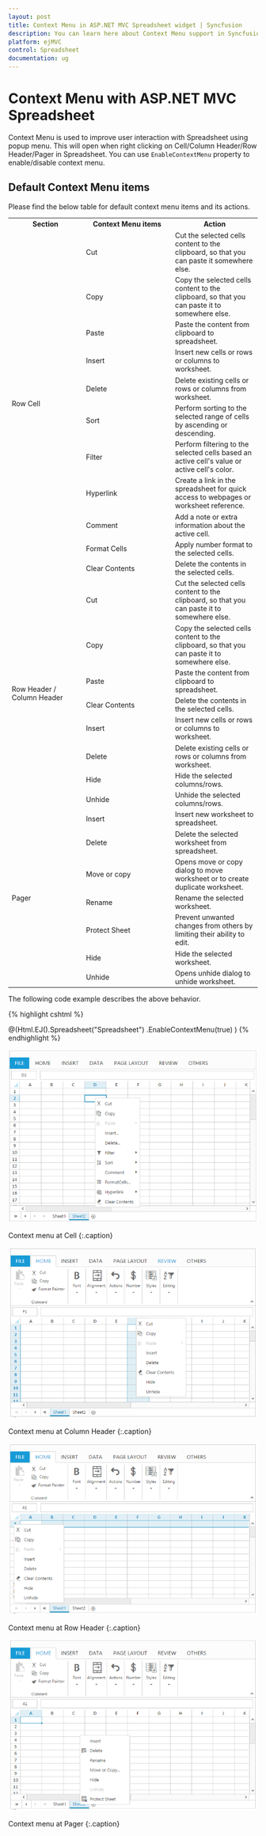```yaml
---
layout: post
title: Context Menu in ASP.NET MVC Spreadsheet widget | Syncfusion
description: You can learn here about Context Menu support in Syncfusion ASP.NET MVC Spreadsheet control and more details.
platform: ejMVC
control: Spreadsheet
documentation: ug
---
```


# Context Menu with ASP.NET MVC Spreadsheet

Context Menu is used to improve user interaction with Spreadsheet using popup menu. This will open when right clicking on Cell/Column Header/Row Header/Pager in Spreadsheet. You can use `EnableContextMenu` property to enable/disable context menu. 

## Default Context Menu items

Please find the below table for default context menu items and its actions.

<table>
    <colgroup><col width= "150px"/><col width = "180px"/></colgroup>
    <tr><th>Section<br/></th><th>Context Menu items<br/></th><th>Action<br/></th></tr>
    <tr><td rowspan = "11">Row Cell<br/></td><td>Cut<br/></td><td>Cut the selected cells content to the clipboard, so that you can paste it somewhere else.<br/></td></tr>
    <tr><td>Copy <br/></td><td>Copy the selected cells content to the clipboard, so that you can paste it to somewhere else.<br/></td></tr>
    <tr><td>Paste<br/></td><td>Paste the content from clipboard to spreadsheet.<br/></td></tr>
    <tr><td>Insert<br/></td><td>Insert new cells or rows or columns to worksheet.<br/></td></tr>
    <tr><td>Delete<br/></td><td>Delete existing cells or rows or columns from worksheet.<br/></td></tr>
    <tr><td>Sort<br/></td><td>Perform sorting to the selected range of cells by ascending or descending.<br/></td></tr>
    <tr><td>Filter<br/></td><td>Perform filtering to the selected cells based an active cell's value or active cell's color.<br/></td></tr>
    <tr><td>Hyperlink<br/></td><td>Create a link in the spreadsheet for quick access to webpages or worksheet reference.<br/></td></tr>
    <tr><td>Comment<br/></td><td>Add a note or extra information about the active cell.<br/></td></tr>
    <tr><td>Format Cells<br/></td><td>Apply number format to the selected cells.<br/></td></tr>
    <tr><td>Clear Contents<br/></td><td>Delete the contents in the selected cells.<br/></td></tr>
    <tr><td rowspan = "8">Row Header / Column Header<br/></td><td>Cut<br/></td><td>Cut the selected cells content to the clipboard, so that you can paste it to somewhere else.<br/></td></tr>
    <tr><td>Copy <br/></td><td>Copy the selected cells content to the clipboard, so that you can paste it to somewhere else.<br/></td></tr>
    <tr><td>Paste<br/></td><td>Paste the content from clipboard to spreadsheet.<br/></td></tr>
    <tr><td>Clear Contents<br/></td><td>Delete the contents in the selected cells.<br/></td></tr>
    <tr><td>Insert<br/></td><td>Insert new cells or rows or columns to worksheet.<br/></td></tr>
    <tr><td>Delete<br/></td><td>Delete existing cells or rows or columns from worksheet.<br/></td></tr>
    <tr><td>Hide<br/></td><td>Hide the selected columns/rows.<br/></td></tr>
    <tr><td>Unhide<br/></td><td>Unhide the selected columns/rows.<br/></td></tr>
    <tr><td rowspan = "7">Pager<br/></td><td>Insert<br/></td><td>Insert new worksheet to spreadsheet.<br/></td></tr>
    <tr><td>Delete<br/></td><td>Delete the selected worksheet from spreadsheet.<br/></td></tr>
    <tr><td>Move or copy<br/></td><td>Opens move or copy dialog to move worksheet or to create duplicate worksheet.<br/></td></tr>
    <tr><td>Rename<br/></td><td>Rename the selected worksheet.<br/></td></tr>
    <tr><td>Protect Sheet<br/></td><td>Prevent unwanted changes from others by limiting their ability to edit.<br/></td></tr>
    <tr><td>Hide <br/></td><td>Hide the selected worksheet.<br/></td></tr>
    <tr><td>Unhide<br/></td><td>Opens unhide dialog to unhide worksheet.<br/></td></tr>
</table>

The following code example describes the above behavior.

{% highlight cshtml %}

@(Html.EJ().Spreadsheet<object>("Spreadsheet")
    .EnableContextMenu(true)
)
{% endhighlight %}

![Context menu at cell](Context-Menu_images/context-menu_img1.png)

Context menu at Cell 
{:.caption}

![Context menu at column header](Context-Menu_images/context-menu_img2.png)

Context menu at Column Header 
{:.caption}

![Context menu at row header](Context-Menu_images/context-menu_img3.png)

Context menu at Row Header 
{:.caption}

![Context menu at pager](Context-Menu_images/context-menu_img4.png)

Context menu at Pager 
{:.caption}

